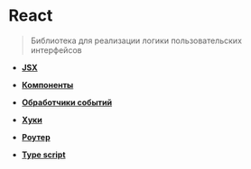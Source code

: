 # React
> Библиотека для реализации логики пользовательских интерфейсов

* **<a href="./pages/jsx/readme.md">JSX</a>**
* **<a href="./pages/components/readme.md">Компоненты</a>**
* **<a href="./pages/components/readme.md">Обработчики событий</a>**
* **<a href="./pages/components/readme.md">Хуки</a>**
* **<a href="./pages/components/readme.md">Роутер</a>**


* **<a href="./pages/typed-react/readme.md">Type script</a>**